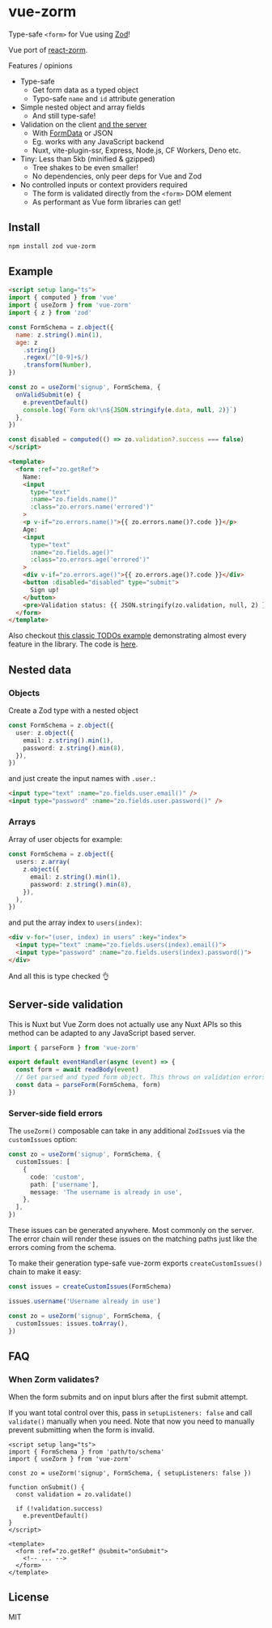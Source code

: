 # vue-zorm

Type-safe `<form>` for Vue using [Zod](https://github.com/colinhacks/zod)!

Vue port of [react-zorm](https://github.com/esamattis/react-zorm).

Features / opinions

-   Type-safe
    -   Get form data as a typed object
    -   Typo-safe `name` and `id` attribute generation
-   Simple nested object and array fields
    -   And still type-safe!
-   Validation on the client [and the server](#server-side-validation)
    -   With [FormData](https://developer.mozilla.org/en-US/docs/Web/API/FormData) or JSON
    -   Eg. works with any JavaScript backend
    -   Nuxt, vite-plugin-ssr, Express, Node.js, CF Workers, Deno etc.
-   Tiny: Less than 5kb (minified & gzipped)
    -   Tree shakes to be even smaller!
    -   No dependencies, only peer deps for Vue and Zod
-   No controlled inputs or context providers required
    -   The form is validated directly from the `<form>` DOM element
    -   As performant as Vue form libraries can get!

## Install

```bash
npm install zod vue-zorm
```

## Example

```html
<script setup lang="ts">
import { computed } from 'vue'
import { useZorm } from 'vue-zorm'
import { z } from 'zod'

const FormSchema = z.object({
  name: z.string().min(1),
  age: z
    .string()
    .regex(/^[0-9]+$/)
    .transform(Number),
})

const zo = useZorm('signup', FormSchema, {
  onValidSubmit(e) {
    e.preventDefault()
    console.log(`Form ok!\n${JSON.stringify(e.data, null, 2)}`)
  },
})

const disabled = computed(() => zo.validation?.success === false)
</script>

<template>
  <form :ref="zo.getRef">
    Name:
    <input
      type="text"
      :name="zo.fields.name()"
      :class="zo.errors.name('errored')"
    >
    <p v-if="zo.errors.name()">{{ zo.errors.name()?.code }}</p>
    Age: 
    <input
      type="text"
      :name="zo.fields.age()"
      :class="zo.errors.age('errored')"
    >
    <div v-if="zo.errors.age()">{{ zo.errors.age()?.code }}</div>
    <button :disabled="disabled" type="submit">
      Sign up!
    </button>
    <pre>Validation status: {{ JSON.stringify(zo.validation, null, 2) }}</pre>
  </form>
</template>
```

Also checkout [this classic TODOs example](https://vue-zorm-todo.vercel.app/) demonstrating almost every feature in the library. The code is [here](https://github.com/wobsoriano/vue-zorm/tree/main/dev).

## Nested data

### Objects

Create a Zod type with a nested object

```ts
const FormSchema = z.object({
  user: z.object({
    email: z.string().min(1),
    password: z.string().min(8),
  }),
})
```

and just create the input names with `.user.`:

```html
<input type="text" :name="zo.fields.user.email()" />
<input type="password" :name="zo.fields.user.password()" />
```

### Arrays

Array of user objects for example:

```ts
const FormSchema = z.object({
  users: z.array(
    z.object({
      email: z.string().min(1),
      password: z.string().min(8),
    }),
  ),
})
```

and put the array index to `users(index)`:

```html
<div v-for="(user, index) in users" :key="index">
  <input type="text" :name="zo.fields.users(index).email()">
  <input type="password" :name="zo.fields.users(index).password()">
</div>
```

And all this is type checked 👌

## Server-side validation

This is Nuxt but Vue Zorm does not actually use any Nuxt APIs so this method can be adapted to any JavaScript based server.

```ts
import { parseForm } from 'vue-zorm'

export default eventHandler(async (event) => {
  const form = await readBody(event)
  // Get parsed and typed form object. This throws on validation errors.
  const data = parseForm(FormSchema, form)
})
```

### Server-side field errors

The `useZorm()` composable can take in any additional `ZodIssue`s via the `customIssues` option:

```ts
const zo = useZorm('signup', FormSchema, {
  customIssues: [
    {
      code: 'custom',
      path: ['username'],
      message: 'The username is already in use',
    },
  ],
})
```

These issues can be generated anywhere. Most commonly on the server. The error chain will render these issues on the matching paths just like the errors coming from the schema.

To make their generation type-safe vue-zorm exports `createCustomIssues()` chain to make it easy:

```ts
const issues = createCustomIssues(FormSchema)

issues.username('Username already in use')

const zo = useZorm('signup', FormSchema, {
  customIssues: issues.toArray(),
})
```

## FAQ

### When Zorm validates?

When the form submits and on input blurs after the first submit attempt.

If you want total control over this, pass in `setupListeners: false` and call `validate()` manually when you need. Note that now you need to manually prevent submitting when the form is invalid.

```vue
<script setup lang="ts">
import { FormSchema } from 'path/to/schema'
import { useZorm } from 'vue-zorm'

const zo = useZorm('signup', FormSchema, { setupListeners: false })

function onSubmit() {
  const validation = zo.validate()

  if (!validation.success)
    e.preventDefault()
}
</script>

<template>
  <form :ref="zo.getRef" @submit="onSubmit">
    <!-- ... -->
  </form>
</template>
```

## License

MIT
